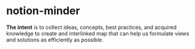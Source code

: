 # notion-minder
**The intent** is to collect ideas, concepts, best practices, and acquired knowledge to create and interlinked map that can help us formulate views and solutions as efficiently as possible.


